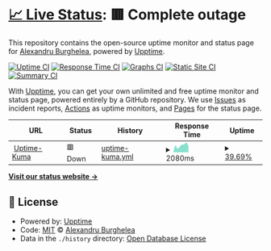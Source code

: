 # [📈 Live Status](https://aburghelea.github.io/upptime): <!--live status--> **🟥 Complete outage**

This repository contains the open-source uptime monitor and status page for [Alexandru Burghelea](http://www.alexburghelea.ro/), powered by [Upptime](https://github.com/upptime/upptime).

[![Uptime CI](https://github.com/aburghelea/upptime/workflows/Uptime%20CI/badge.svg)](https://github.com/aburghelea/upptime/actions?query=workflow%3A%22Uptime+CI%22)
[![Response Time CI](https://github.com/aburghelea/upptime/workflows/Response%20Time%20CI/badge.svg)](https://github.com/aburghelea/upptime/actions?query=workflow%3A%22Response+Time+CI%22)
[![Graphs CI](https://github.com/aburghelea/upptime/workflows/Graphs%20CI/badge.svg)](https://github.com/aburghelea/upptime/actions?query=workflow%3A%22Graphs+CI%22)
[![Static Site CI](https://github.com/aburghelea/upptime/workflows/Static%20Site%20CI/badge.svg)](https://github.com/aburghelea/upptime/actions?query=workflow%3A%22Static+Site+CI%22)
[![Summary CI](https://github.com/aburghelea/upptime/workflows/Summary%20CI/badge.svg)](https://github.com/aburghelea/upptime/actions?query=workflow%3A%22Summary+CI%22)

With [Upptime](https://upptime.js.org), you can get your own unlimited and free uptime monitor and status page, powered entirely by a GitHub repository. We use [Issues](https://github.com/aburghelea/upptime/issues) as incident reports, [Actions](https://github.com/aburghelea/upptime/actions) as uptime monitors, and [Pages](https://aburghelea.github.io/upptime) for the status page.

<!--start: status pages-->
<!-- This summary is generated by Upptime (https://github.com/upptime/upptime) -->
<!-- Do not edit this manually, your changes will be overwritten -->
<!-- prettier-ignore -->
| URL | Status | History | Response Time | Uptime |
| --- | ------ | ------- | ------------- | ------ |
| <img alt="" src="https://icons.duckduckgo.com/ip3/null.ico" height="13"> [Uptime-Kuma](status.alexburghelea.ro) | 🟥 Down | [uptime-kuma.yml](https://github.com/aburghelea/upptime/commits/HEAD/history/uptime-kuma.yml) | <details><summary><img alt="Response time graph" src="./graphs/uptime-kuma/response-time-week.png" height="20"> 2080ms</summary><br><a href="https://aburghelea.github.io/upptime/history/uptime-kuma"><img alt="Response time 2080" src="https://img.shields.io/endpoint?url=https%3A%2F%2Fraw.githubusercontent.com%2Faburghelea%2Fupptime%2FHEAD%2Fapi%2Fuptime-kuma%2Fresponse-time.json"></a><br><a href="https://aburghelea.github.io/upptime/history/uptime-kuma"><img alt="24-hour response time 2080" src="https://img.shields.io/endpoint?url=https%3A%2F%2Fraw.githubusercontent.com%2Faburghelea%2Fupptime%2FHEAD%2Fapi%2Fuptime-kuma%2Fresponse-time-day.json"></a><br><a href="https://aburghelea.github.io/upptime/history/uptime-kuma"><img alt="7-day response time 2080" src="https://img.shields.io/endpoint?url=https%3A%2F%2Fraw.githubusercontent.com%2Faburghelea%2Fupptime%2FHEAD%2Fapi%2Fuptime-kuma%2Fresponse-time-week.json"></a><br><a href="https://aburghelea.github.io/upptime/history/uptime-kuma"><img alt="30-day response time 2080" src="https://img.shields.io/endpoint?url=https%3A%2F%2Fraw.githubusercontent.com%2Faburghelea%2Fupptime%2FHEAD%2Fapi%2Fuptime-kuma%2Fresponse-time-month.json"></a><br><a href="https://aburghelea.github.io/upptime/history/uptime-kuma"><img alt="1-year response time 2080" src="https://img.shields.io/endpoint?url=https%3A%2F%2Fraw.githubusercontent.com%2Faburghelea%2Fupptime%2FHEAD%2Fapi%2Fuptime-kuma%2Fresponse-time-year.json"></a></details> | <details><summary><a href="https://aburghelea.github.io/upptime/history/uptime-kuma">39.69%</a></summary><a href="https://aburghelea.github.io/upptime/history/uptime-kuma"><img alt="All-time uptime 39.69%" src="https://img.shields.io/endpoint?url=https%3A%2F%2Fraw.githubusercontent.com%2Faburghelea%2Fupptime%2FHEAD%2Fapi%2Fuptime-kuma%2Fuptime.json"></a><br><a href="https://aburghelea.github.io/upptime/history/uptime-kuma"><img alt="24-hour uptime 39.69%" src="https://img.shields.io/endpoint?url=https%3A%2F%2Fraw.githubusercontent.com%2Faburghelea%2Fupptime%2FHEAD%2Fapi%2Fuptime-kuma%2Fuptime-day.json"></a><br><a href="https://aburghelea.github.io/upptime/history/uptime-kuma"><img alt="7-day uptime 39.69%" src="https://img.shields.io/endpoint?url=https%3A%2F%2Fraw.githubusercontent.com%2Faburghelea%2Fupptime%2FHEAD%2Fapi%2Fuptime-kuma%2Fuptime-week.json"></a><br><a href="https://aburghelea.github.io/upptime/history/uptime-kuma"><img alt="30-day uptime 39.69%" src="https://img.shields.io/endpoint?url=https%3A%2F%2Fraw.githubusercontent.com%2Faburghelea%2Fupptime%2FHEAD%2Fapi%2Fuptime-kuma%2Fuptime-month.json"></a><br><a href="https://aburghelea.github.io/upptime/history/uptime-kuma"><img alt="1-year uptime 39.69%" src="https://img.shields.io/endpoint?url=https%3A%2F%2Fraw.githubusercontent.com%2Faburghelea%2Fupptime%2FHEAD%2Fapi%2Fuptime-kuma%2Fuptime-year.json"></a></details>

<!--end: status pages-->

[**Visit our status website →**](https://aburghelea.github.io/upptime)

## 📄 License

- Powered by: [Upptime](https://github.com/upptime/upptime)
- Code: [MIT](./LICENSE) © [Alexandru Burghelea](http://www.alexburghelea.ro/)
- Data in the `./history` directory: [Open Database License](https://opendatacommons.org/licenses/odbl/1-0/)

